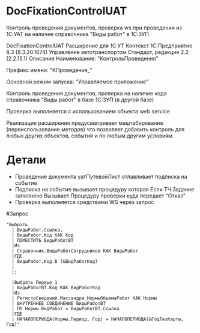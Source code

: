 # DocFixationControlUAT
Контроль проведения документов, проверка ws при проведении из 1С:УАТ на наличие справочника "Виды работ" в 1С:ЗУП

DocFixationControlUAT
Расширение для 1С УТ
Контекст
1С:Предприятие 8.3 (8.3.20.1674)
Управление автотранспортом Стандарт, редакция 2.2 (2.2.15.1)
Описание
Наименование: "КонтрольПроведения"

Префикс имени: "КПроведения_"

Основной режим запуска: "Управляемое приложение"

Контроль проведения документов, проверка на наличие кода справочника "Виды работ" в базе 1С:ЗУП (в другой базе)

Проверка выполняется с использованием объекта web service

Реализация расширения предусматривает маштабирование (переиспользование методов) что позволяет добавить контроль
для любых других объектов, событий и по любым другим условиям.

# Детали
+ Проведение документа уатПутевойЛист отлавливает подписка на событие
+ Подписка на событие вызывает процедуру которая Если ТЧ.Задание заполнено
  Вызывает Процедуру проверки куда передает "Отказ"
+ Проверка выполняется средствами WS через запрос

#Запрос

    "Выбрать
	  |	ВидыРабот.Ссылка,
	  |	ВидыРабот.Код КАК Код
	  |	ПОМЕСТИТЬ ВидыРаботВТ
	  |Из
	  |	Справочник.ВидыРаботСотрудников КАК ВидыРабот
	  |ГДЕ
	  |	ВидыРабот.Код В (&ВидРаботКод)
	  |
	  |;

	  |Выбрать Первые 1
	  |	ВидыРаботВТ.Код КАК ВидРаботКод
	  |Из
	  |	РегистрСведений.Массандра_НормыОбъемаРабот КАК Нормы
	  |	ВНУТРЕННЕЕ СОЕДИНЕНИЕ ВидыРаботВТ
	  |	ПО Нормы.ВидРабот = ВидыРаботВТ.Ссылка
	  |ГДЕ
	  |	НАЧАЛОПЕРИОДА(Нормы.Период, Год) = НАЧАЛОПЕРИОДА(&ГодТехКарты, Год)"
